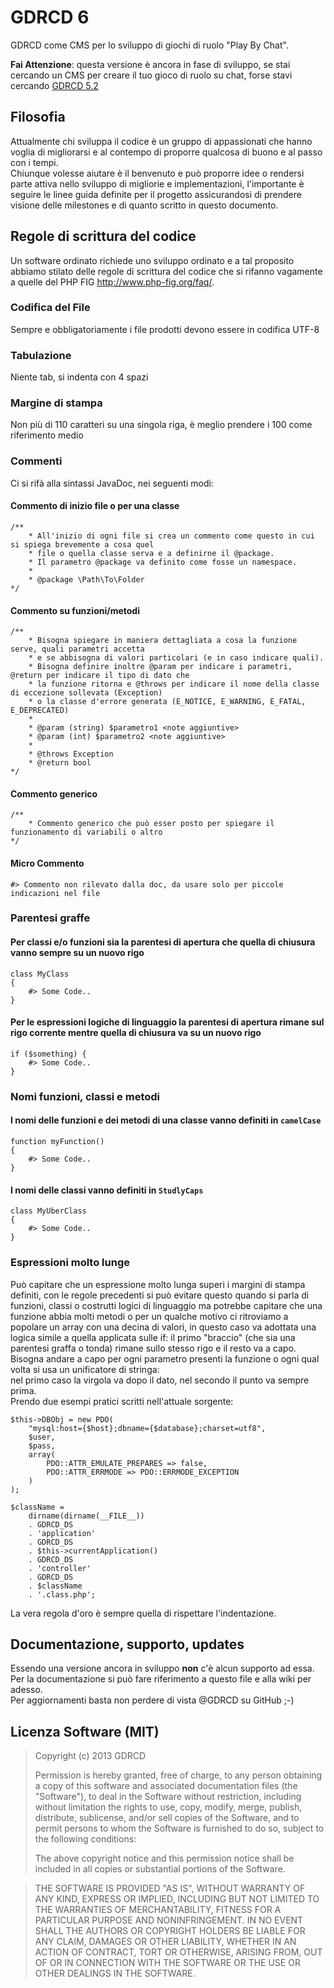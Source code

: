# GDRCD 6

GDRCD come CMS per lo sviluppo di giochi di ruolo "Play By Chat".

__Fai Attenzione__: questa versione è ancora in fase di sviluppo, se stai cercando un CMS per creare il tuo 
gioco di ruolo su chat, forse stavi cercando [GDRCD 5.2](https://github.com/GDRCD/GDRCD)


## Filosofia

Attualmente chi sviluppa il codice è un gruppo di appassionati che hanno voglia di migliorarsi e al contempo 
di proporre qualcosa di buono e al passo con i tempi.  
Chiunque volesse aiutare è il benvenuto e può proporre idee o rendersi parte attiva nello sviluppo di 
migliorie e implementazioni, l'importante è seguire le linee guida definite per il progetto assicurandosi di 
prendere visione delle milestones e di quanto scritto in questo documento.


## Regole di scrittura del codice

Un software ordinato richiede uno sviluppo ordinato e a tal proposito abbiamo stilato delle regole di 
scrittura del codice che si rifanno vagamente a quelle del PHP FIG <http://www.php-fig.org/faq/>.

### Codifica del File

Sempre e obbligatoriamente i file prodotti devono essere in codifica UTF-8

### Tabulazione

Niente tab, si indenta con 4 spazi

### Margine di stampa

Non più di 110 caratteri su una singola riga, è meglio prendere i 100 come riferimento medio

### Commenti

Ci si rifà alla sintassi JavaDoc, nei seguenti modi:

#### Commento di inizio file o per una classe

    /**
        * All'inizio di ogni file si crea un commento come questo in cui si spiega brevemente a cosa quel
        * file o quella classe serva e a definirne il @package.
        * Il parametro @package va definito come fosse un namespace.
        *
        * @package \Path\To\Folder
    */

#### Commento su funzioni/metodi
 
    /**
        * Bisogna spiegare in maniera dettagliata a cosa la funzione serve, quali parametri accetta
        * e se abbisogna di valori particolari (e in caso indicare quali).
        * Bisogna definire inoltre @param per indicare i parametri, @return per indicare il tipo di dato che
        * la funzione ritorna e @throws per indicare il nome della classe di eccezione sollevata (Exception)
        * o la classe d'errore generata (E_NOTICE, E_WARNING, E_FATAL, E_DEPRECATED)
        *
        * @param (string) $parametro1 <note aggiuntive>
        * @param (int) $parametro2 <note aggiuntive>
        *
        * @throws Exception
        * @return bool
    */

#### Commento generico

    /**
        * Commento generico che può esser posto per spiegare il funzionamento di variabili o altro
    */

#### Micro Commento

    #> Commento non rilevato dalla doc, da usare solo per piccole indicazioni nel file


### Parentesi graffe

#### Per classi e/o funzioni sia la parentesi di apertura che quella di chiusura vanno sempre su un nuovo rigo
 
    class MyClass
    {
        #> Some Code..
    }

#### Per le espressioni logiche di linguaggio la parentesi di apertura rimane sul rigo corrente mentre quella di chiusura va su un nuovo rigo

    if ($something) {
        #> Some Code..
    }


### Nomi funzioni, classi e metodi

#### I nomi delle funzioni e dei metodi di una classe vanno definiti in `camelCase`

    function myFunction()
    {
        #> Some Code..
    }

#### I nomi delle classi vanno definiti in `StudlyCaps`

    class MyUberClass
    {
        #> Some Code..
    }


### Espressioni molto lunge

Può capitare che un espressione molto lunga superi i margini di stampa definiti, con le regole precedenti si 
può evitare questo quando si parla di funzioni, classi o costrutti logici di linguaggio ma potrebbe capitare 
che una funzione abbia molti metodi o per un qualche motivo ci ritroviamo a popolare un array con una decina 
di valori, in questo caso va adottata una logica simile a quella applicata sulle if: il primo "braccio"
(che sia una parentesi graffa o tonda) rimane sullo stesso rigo e il resto va a capo.  
Bisogna andare a capo per ogni parametro presenti la funzione o ogni qual volta si usa un unificatore di 
stringa:  
nel primo caso la virgola va dopo il dato, nel secondo il punto va sempre prima.  
Prendo due esempi pratici scritti nell'attuale sorgente:

    $this->DBObj = new PDO(
        "mysql:host={$host};dbname={$database};charset=utf8", 
        $user, 
        $pass,
        array(
            PDO::ATTR_EMULATE_PREPARES => false,
            PDO::ATTR_ERRMODE => PDO::ERRMODE_EXCEPTION
        )
    );

    $className = 
        dirname(dirname(__FILE__))
        . GDRCD_DS
        . 'application'
        . GDRCD_DS
        . $this->currentApplication()
        . GDRCD_DS
        . 'controller'
        . GDRCD_DS
        . $className
        . '.class.php';
    
La vera regola d'oro è sempre quella di rispettare l'indentazione.


## Documentazione, supporto, updates

Essendo una versione ancora in sviluppo __non__ c'è alcun supporto ad essa.  
Per la documentazione si può fare riferimento a questo file e alla wiki per adesso.  
Per aggiornamenti basta non perdere di vista @GDRCD su GitHub ;-)


## Licenza Software (MIT)

> Copyright (c) 2013 GDRCD
> 
> Permission is hereby granted, free of charge, to any person
> obtaining a copy of this software and associated documentation
> files (the "Software"), to deal in the Software without
> restriction, including without limitation the rights to use,
> copy, modify, merge, publish, distribute, sublicense, and/or sell
> copies of the Software, and to permit persons to whom the
> Software is furnished to do so, subject to the following
> conditions:
> 
> The above copyright notice and this permission notice shall be
> included in all copies or substantial portions of the Software.

> THE SOFTWARE IS PROVIDED "AS IS", WITHOUT WARRANTY OF ANY KIND,
> EXPRESS OR IMPLIED, INCLUDING BUT NOT LIMITED TO THE WARRANTIES
> OF MERCHANTABILITY, FITNESS FOR A PARTICULAR PURPOSE AND
> NONINFRINGEMENT. IN NO EVENT SHALL THE AUTHORS OR COPYRIGHT
> HOLDERS BE LIABLE FOR ANY CLAIM, DAMAGES OR OTHER LIABILITY,
> WHETHER IN AN ACTION OF CONTRACT, TORT OR OTHERWISE, ARISING
> FROM, OUT OF OR IN CONNECTION WITH THE SOFTWARE OR THE USE OR
> OTHER DEALINGS IN THE SOFTWARE.